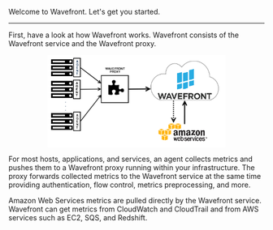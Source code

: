 <div class="container-fluid">
<div class="row">
<p class="lead">Welcome to Wavefront. Let's get you started.</p>
<hr/>
</div>

<p>First, have a look at how Wavefront works. Wavefront consists of the Wavefront service and the Wavefront proxy.</p>

<img src="images/wavefront_architecture.png" alt="Wavefront architecture" style="display:block;width:350px;margin:10px auto;"></img>

<p>For most hosts, applications, and services, an agent collects metrics and pushes them to a Wavefront proxy running within your infrastructure. The proxy forwards collected metrics to the Wavefront service at the same time providing authentication, flow control, metrics preprocessing, and more.</p>

<p>Amazon Web Services metrics are pulled directly by the Wavefront service. Wavefront can get metrics from CloudWatch and CloudTrail and from AWS services such as EC2, SQS, and Redshift.</p>
</div>  
</div>